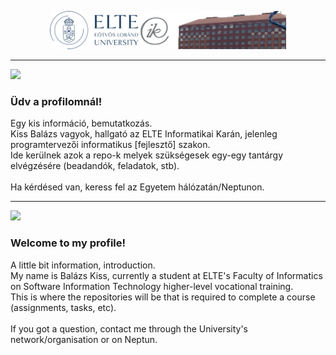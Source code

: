 <p align="center" width="100%"><img width="75%" src="logoikkar.png"></p>

<hr>

<img width="2%" src="https://em-content.zobj.net/thumbs/120/joypixels/340/flag-hungary_1f1ed-1f1fa.png">

### Üdv a profilomnál!

Egy kis információ, bemutatkozás.<br>
Kiss Balázs vagyok, hallgató az ELTE Informatikai Karán, jelenleg programtervezői informatikus \[fejlesztő] szakon.<br>
Ide kerülnek azok a repo-k melyek szükségesek egy-egy tantárgy elvégzésére (beadandók, feladatok, stb).<br><br>
Ha kérdésed van, keress fel az Egyetem hálózatán/Neptunon.
<hr>
<img width="2%" src="https://em-content.zobj.net/thumbs/120/joypixels/340/flag-united-kingdom_1f1ec-1f1e7.png">

### Welcome to my profile!
A little bit information, introduction.<br>
My name is Balázs Kiss, currently a student at ELTE's Faculty of Informatics on Software Information Technology higher-level vocational training.<br>
This is where the repositories will be that is required to complete a course (assignments, tasks, etc).<br><br>
If you got a question, contact me through the University's network/organisation or on Neptun.
